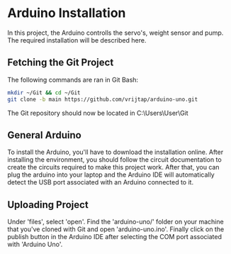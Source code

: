 # Arduino Installation

In this project, the Arduino controlls the servo's, weight sensor and pump. The required installation will be described here.

## Fetching the Git Project

The following commands are ran in Git Bash:

```bash
mkdir ~/Git && cd ~/Git
git clone -b main https://github.com/vrijtap/arduino-uno.git
```

The Git repository should now be located in C:\Users\User\Git

## General Arduino

To install the Arduino, you'll have to download the installation online. After installing the environment, you should follow the circuit documentation to create the circuits required to make this project work. After that, you can plug the arduino into your laptop and the Arduino IDE will automatically detect the USB port associated with an Arduino connected to it.

## Uploading Project

Under 'files', select 'open'. Find the 'arduino-uno/' folder on your machine that you've cloned with Git and open 'arduino-uno.ino'. Finally click on the publish button in the Arduino IDE after selecting the COM port associated with 'Arduino Uno'.
